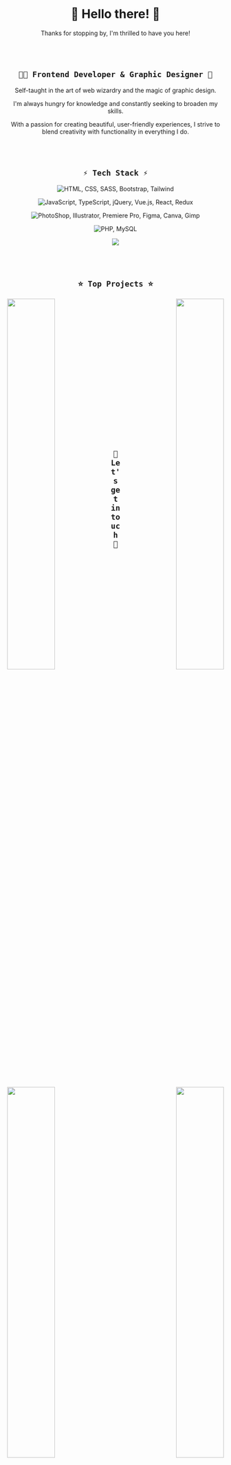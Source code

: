 <h1 align="center">
  👋 Hello there! 🎉
</h1>

<p align="center">
  Thanks for stopping by, I'm thrilled to have you here!
</p>

<br /><br />

<h2 align="center">
  <code>👨‍💻 Frontend Developer & Graphic Designer 🎨</code>
</h2>



<p align="center">
Self-taught in the art of web wizardry and the magic of graphic design.
</p>
<p align="center">
I'm always hungry for knowledge and constantly seeking to broaden my skills.
</p>
<p align="center">
With a passion for creating beautiful, user-friendly experiences, I strive to blend creativity with functionality in everything I do.
</p>

<br /><br />

<h2 align="center">
  <code>⚡ Tech Stack ⚡</code>
</h2>

<p align="center">
  <img src="https://skillicons.dev/icons?i=html,css,sass,bootstrap,tailwind" alt="HTML, CSS, SASS, Bootstrap, Tailwind" />
</p>

<p align="center">
  <img src="https://skillicons.dev/icons?i=js,ts,jquery,vue,react,redux" alt="JavaScript, TypeScript, jQuery, Vue.js, React, Redux" />
</p>

<p align="center">
  <img src="https://skillicons.dev/icons?i=ps,ai,pr,figma" alt="PhotoShop, Illustrator, Premiere Pro, Figma, Canva, Gimp" />
</p>

<p align="center">
  <img src="https://skillicons.dev/icons?i=php,mysql" alt="PHP, MySQL" />
</p>

<div align="center">
  
  ![](https://github-readme-stats.vercel.app/api/top-langs/?username=newhorizonweb&title_color=b963ff&text_color=ffffff&icon_color=b963ff&bg_color=14063e&hide_border=false&border_color=b963ff&include_all_commits=false&count_private=false&layout=compact)
  
</div>
<!--
<br />
-->
<!--
<><h3 align="center">
<code>⚡ In Progress ⚡</code>
</h3>
<!--
<p align="center">
  <img src="https://skillicons.dev/icons?i=react" alt="React" />
  <br />
  <code>& more :)</code>
</p>
-->


<br /><br />

<h2 align="center">
  <code>⭐ Top Projects ⭐</code>
</h2>

  <div width="100%" align="center">
    <a href="https://github.com/newhorizonweb/keepitfit" align="left">
      <img align="left" width="47%" src="https://github-readme-stats.vercel.app/api/pin/?username=newhorizonweb&repo=keepitfit&title_color=b963ff&text_color=ffffff&icon_color=b963ff&bg_color=14063e&hide_border=false&border_color=b963ff&locale=en" />
    </a>
    <a href="https://github.com/newhorizonweb/Uverit-Converter" align="right">
      <img align="right" width="47%" src="https://github-readme-stats.vercel.app/api/pin/?username=newhorizonweb&repo=Uverit-Converter&title_color=b963ff&text_color=ffffff&icon_color=b963ff&bg_color=14063e&hide_border=false&border_color=b963ff&locale=en" />
    </a>
  </div>
  
  <br /><br /><br /><br /><br /><br /><br /><br />
  
  <div width="100%" align="center">
    <a href="https://github.com/newhorizonweb/Rapid-Core" align="left">
      <img align="left" width="47%" src="https://github-readme-stats.vercel.app/api/pin/?username=newhorizonweb&repo=Rapid-Core&title_color=b963ff&text_color=ffffff&icon_color=b963ff&bg_color=14063e&hide_border=false&border_color=b963ff&locale=en" />
    </a>
    <a href="https://github.com/newhorizonweb/Portfolio" align="right">
      <img align="right" width="47%" src="https://github-readme-stats.vercel.app/api/pin/?username=newhorizonweb&repo=Portfolio&title_color=b963ff&text_color=ffffff&icon_color=b963ff&bg_color=14063e&hide_border=false&border_color=b963ff&locale=en" />
    </a>
  </div>
  <br /><br /><br /><br /><br /><br /><br /><br /><br /><br />

<h2 align="center">
  <code>💬 Let's get in touch 💬</code>
</h2>

<div align="center">
  <a href="https://www.linkedin.com/in/wojciech-bocho/">
    <img src="https://skillicons.dev/icons?i=linkedin" alt="LinkedIn" />
  </a>
&nbsp;&nbsp;&nbsp;&nbsp;&nbsp;&nbsp;&nbsp;
  <a href="https://newhorizonweb.github.io/Portfolio/">
    <img src="https://i.postimg.cc/zf0cdk05/wb-logo-icon.png" alt="Portfolio (contact)" />
  </a>
</div>

<br /><br />

<p align="center">
  <code>💡 I hope you found something interesting. 💡</code>
  <br />
  <code>🚀 Keep coding, stay curious, and never let anything stop you! 🚀</code>
</p>

<br /><br /><br /><br />




